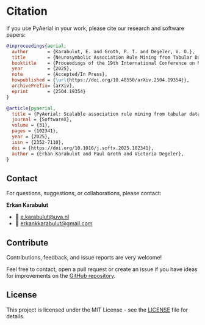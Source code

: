# Citation

If you use PyAerial in your work, please cite our research and software papers:

```bibtex
@inproceedings{aerial,
  author       = {Karabulut, E. and Groth, P. T. and Degeler, V. O.},
  title        = {Neurosymbolic Association Rule Mining from Tabular Data},
  booktitle    = {Proceedings of the 19th International Conference on Neurosymbolic Learning and Reasoning (NeSy)},
  year         = {2025},
  note         = {Accepted/In Press},
  howpublished = {\url{https://doi.org/10.48550/arXiv.2504.19354}},
  archivePrefix= {arXiv},
  eprint       = {2504.19354}
}

@article{pyaerial,
  title = {PyAerial: Scalable association rule mining from tabular data},
  journal = {SoftwareX},
  volume = {31},
  pages = {102341},
  year = {2025},
  issn = {2352-7110},
  doi = {https://doi.org/10.1016/j.softx.2025.102341},
  author = {Erkan Karabulut and Paul Groth and Victoria Degeler},
}
```

## Contact

For questions, suggestions, or collaborations, please contact:

**Erkan Karabulut**
- 📧 e.karabulut@uva.nl
- 📧 erkankkarabulut@gmail.com

## Contribute

Contributions, feedback, and issue reports are very welcome!

Feel free to contact, open a pull request or create an issue if you have ideas for improvements on the [GitHub repository](https://github.com/DiTEC-project/pyaerial).

## License

This project is licensed under the MIT License - see the [LICENSE](https://github.com/DiTEC-project/pyaerial/blob/main/LICENSE) file for details.

